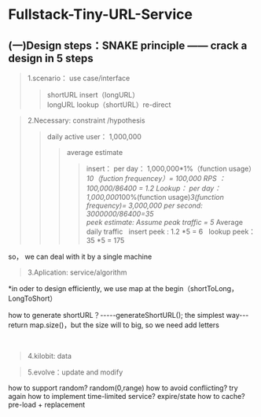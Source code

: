 # Fullstack-Tiny-URL-Service

## (一)Design steps：SNAKE principle —— crack a design in 5 steps
> 1.scenario： use case/interface
>> shortURL insert（longURL）  
longURL lookup（shortURL）re-direct

> 2.Necessary: constraint /hypothesis 
>> daily active user： 1,000,000
>>> average estimate
>>>> insert：
    per day： 1,000,000*1%（function usage）*10（fuction frequencey）= 100,000
    RPS ： 100,000/86400 = 1.2
>>>> Lookup：
     per day： 1,000,000*100%(function usage)*3(function frequency)= 3,000,000
     per second: 3000000/86400=35  
>>> peek estimate:
   Assume peak traffic = 5* Average daily traffic
   insert peek : 1.2 *5 = 6
   lookup peek： 35 *5 = 175
 
 so， we can deal with it by a single machine
> 3.Aplication: service/algorithm
 
 *in oder to design efficiently, we use map at the begin（shortToLong， LongToShort）
 
  how to generate shortURL？-----generateShortURL();
  the simplest way---return map.size()，but the size will to big, so we need add letters
                                                                                         
                                                                                 
> 4.kilobit: data 

> 5.evolve：update and modify

  how to support random? random(0,range)
  how to avoid conflicting? try again
  how to implement time-limited service? expire/state
  how to cache? pre-load  + replacement

